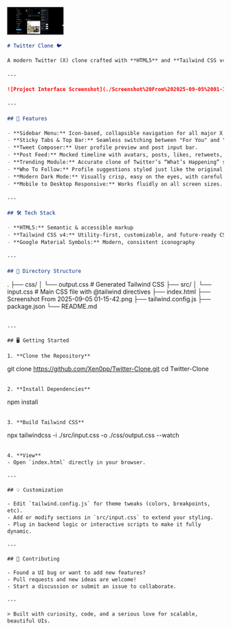 <img src="Screenshot From 2025-09-05 01-15-42.png" style="height:64px;margin-right:32px"/>


```markdown
# Twitter Clone 🐦

A modern Twitter (X) clone crafted with **HTML5** and **Tailwind CSS v4** — delivering a responsive, clean, and familiar experience inspired by the real platform. Designed to showcase elegant layouts, practical utility CSS, and solid front-end structure.

---

![Project Interface Screenshot](./Screenshot%20From%202025-09-05%2001-15-42.png)

---

## 🚀 Features

- **Sidebar Menu:** Icon-based, collapsible navigation for all major X features.
- **Sticky Tabs & Top Bar:** Seamless switching between "For You" and "Following".
- **Tweet Composer:** User profile preview and post input bar.
- **Post Feed:** Mocked timeline with avatars, posts, likes, retweets, replies, and image attachments.
- **Trending Module:** Accurate clone of Twitter’s “What’s Happening” sidebar.
- **Who To Follow:** Profile suggestions styled just like the original UI.
- **Modern Dark Mode:** Visually crisp, easy on the eyes, with careful accenting.
- **Mobile to Desktop Responsive:** Works fluidly on all screen sizes.

---

## 🛠 Tech Stack

- **HTML5:** Semantic & accessible markup
- **Tailwind CSS v4:** Utility-first, customizable, and future-ready CSS
- **Google Material Symbols:** Modern, consistent iconography

---

## 📁 Directory Structure

```

.
├── css/
│   └── output.css                   \# Generated Tailwind CSS
├── src/
│   └── input.css                    \# Main CSS file with @tailwind directives
├── index.html
├── Screenshot From 2025-09-05 01-15-42.png
├── tailwind.config.js
├── package.json
└── README.md

```

---

## 🖥️ Getting Started

1. **Clone the Repository**
```

git clone https://github.com/Xen0pp/Twitter-Clone.git
cd Twitter-Clone

```

2. **Install Dependencies**
```

npm install

```

3. **Build Tailwind CSS**
```

npx tailwindcss -i ./src/input.css -o ./css/output.css --watch

```

4. **View**
- Open `index.html` directly in your browser.

---

## 💡 Customization

- Edit `tailwind.config.js` for theme tweaks (colors, breakpoints, etc).
- Add or modify sections in `src/input.css` to extend your styling.
- Plug in backend logic or interactive scripts to make it fully dynamic.

---

## 🤝 Contributing

- Found a UI bug or want to add new features?
- Pull requests and new ideas are welcome!
- Start a discussion or submit an issue to collaborate.

---

> Built with curiosity, code, and a serious love for scalable, beautiful UIs.
```

